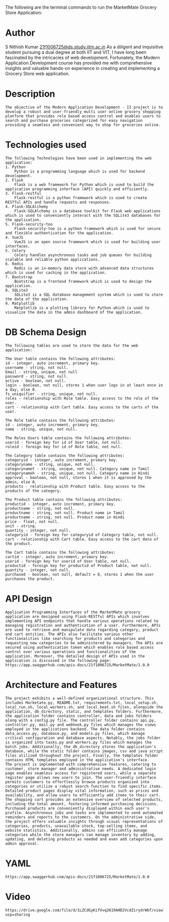 The following are the terminal commands to run the MarketMate Grocery Store Application:

# Author
S Nithish Kumar
21f1006725@ds.study.iitm.ac.in
    As a diligent and inquisitive student pursuing a dual degree at both IIT and VIT, I have long been fascinated by the intricacies of web development. Fortunately, the Modern Application Development course has provided me with comprehensive insights and valuable hands-on experience in creating and implementing a Grocery Store web application.

# Description
    The objective of the Modern Application Development - II project is to develop a robust and user-friendly multi user online grocery shopping platform that provides role based access control and enables users to search and purchase groceries categorized for easy navigation providing a seamless and convenient way to shop for groceries online.

# Technologies used
    The following Technologies have been used in implementing the web application:
    1. Python
        Python is a programming language which is used for backend development.
    2. Flask
        Flask is a web framework for Python which is used to build the application programming interface (API) quickly and efficiently.
    3. Flask-restful
        Flask-restful is a python framework which is used to create RESTful APIs and handle requests and responses.
    4. Flask-SQLAlchemy
        Flask-SQLAlchemy is a database toolkit for Flask web applications which is used to conveniently interact with the SQLite3 databases for the application.
    5. Flask-security-too
        Flask-security-too is a python framework which is used for secure and flexible authentication for the application.
    4. VueJS
        VueJS is an open source framework which is used for building user interfaces.
    5. Celery
        Celery handles asynchronous tasks and job queues for building scalable and reliable python applications.
    6. Redis
        Redis is an in-memory data store with advanced data structures which is used for caching in the application.
    7. Bootstrap
        Bootstrap is a frontend framework which is used to design the application.
    8. SQLite3
        SQLite3 is a SQL database management system which is used to store the data of the application.
    9. Matplotlib
        Matplotlib is a plotting library for Python which is used to visualize the data in the admin dashboard of the application.

# DB Schema Design
    The following tables are used to store the data for the web application:

    The User table contains the following attributes:
    id - integer, auto increment, primary key.
    username - string, not null.
    Email - string, unique, not null
    password - string, not null.
    active - boolean, not null.
    login - boolean, not null, stores 1 when user logs in at least once in a day, else 0.
    fs_uniquifier - string, unique, not null.
    roles - relationship with Role table. Easy access to the role of the user.
    cart - relationship with Cart table. Easy access to the carts of the user.

    The Role table contains the following attributes:
    id - integer, auto increment, primary key.
    name - string, unique, not null.

    The Roles Users table contains the following attributes:
    userid - foreign key for id of User table, not null.
    roleid - foreign key for id of Role table, not null.

    The Category table contains the following attributes:
    categoryid - integer, auto increment, primary key.
    categoryname - string, unique, not null.
    categorynamet - string, unique, not null. Category name in Tamil
    categorynameh - string, unique, not null. Category name in Hindi
    approval - boolean, not null, stores 1 when it is approved by the admin, else 0.
    products - relationship with Product table. Easy access to the products of the category.

    The Product table contains the following attributes:
    productid - integer, auto increment, primary key.
    productname - string, not null.
    productname - string, not null. Product name in Tamil
    productname - string, not null. Product name in Hindi
    price - float, not null.
    unit - string.
    quantity - integer, not null.
    categoryid - foreign key for categoryid of Category table, not null.
    cart - relationship with Cart table. Easy access to the cart data of the product.

    The Cart table contains the following attributes:
    cartid - integer, auto increment, primary key.
    userid - foreign key for userid of User table, not null.
    productid - foreign key for productid of Product table, not null.
    quantity - integer, not null.
    purchased - boolean, not null, default = 0, stores 1 when the user purchases the product.

# API Design
    Application Programming Interfaces of the MarketMate grocery application are designed using Flask-RESTful APIs which involves implementing API endpoints that handle various operations related to managing registration and authentication of a user. Furthermore, APIs are used to retrieve and manipulate data regarding category, product and cart entities. The APIs also facilitate various other functionalities like searching for products and categories and requesting new categories to be administered by managers. The APIs are secured using authentication token which enables role based access control over various operations and functionalities of the application. Moreover, the detailed design of APIs used in the application is discussed in the following page:
	https://app.swaggerhub.com/apis-docs/21f1006725/MarketMate/1.0.0

# Architecture and Features
    The project exhibits a well-defined organizational structure. This includes Marketate.py, README.txt, requirements.txt, local_setup.sh, local_run.sh, local_workers.sh, and local_beat.sh files, alongside the application, db_directory, static, and templates folders. Furthermore, the application folder contains controller, data and jobs folders along with a config.py file. The controller folder contains api.py, controller.py, mail.py and webhook.py files which manages the views employed in the applications backend. The data folder contains data_access.py, database.py, and models.py files, which manage critical configuration and database aspects. Notably, the jobs folder is organized into tasks.py and workers.py files which manages the batch jobs. Additionally, the db_directory stores the application's database, while the static folder contains images, csv and java script files utilized throughout the project. Finally, the templates folder contains HTML templates employed in the application's interface.
    The project is implemented with comprehensive features, catering to customer, store manager and administrative needs. A dedicated login page enables seamless access for registered users, while a separate register page allows new users to join. The user-friendly interface permits customers to effortlessly browse products organized into categories or utilize a robust search function to find specific items. Detailed product pages display vital information, such as prices and availability, and allow users to efficiently add items to their cart. The shopping cart provides an extensive overview of selected products, including the total amount, fostering informed purchasing decisions. Purchased products are conveniently displayed within each user's profile. Asynchronous jobs and tasks are implemented to send automated reminders and reports to the customers. On the administrative side, the project offers valuable insights through visual representations of categories, products, unavailable stock, top-selling items, and website statistics. Additionally, admins can efficiently manage categories while the store managers can manage inventory by adding, updating, and deleting products as needed and even add categories upon admin approval.

# YAML
    https://app.swaggerhub.com/apis-docs/21f1006725/MarketMate/1.0.0

# Video
    https://drive.google.com/file/d/1LZCdGyKifVvq2619AHD2VcdZirydrWbT/view?usp=sharing